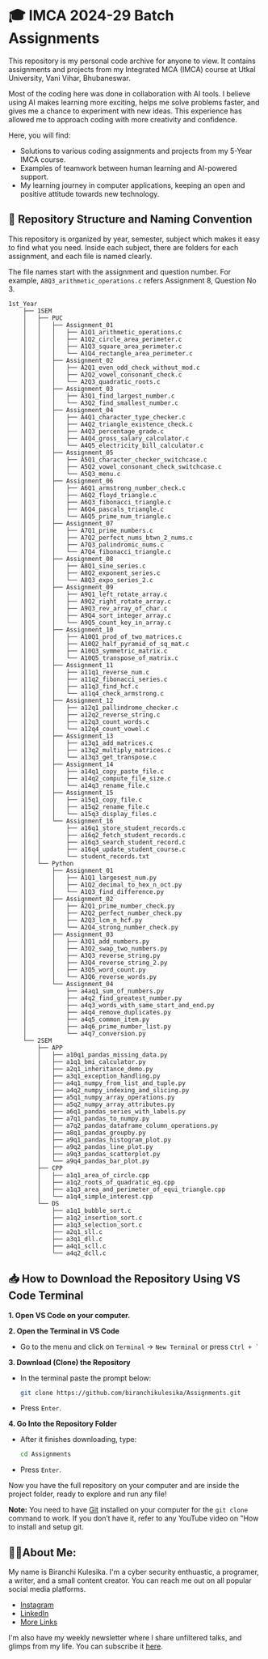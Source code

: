 # 🎓 IMCA 2024-29 Batch Assignments

This repository is my personal code archive for anyone to view. It contains assignments and projects from my Integrated MCA (IMCA) course at Utkal University, Vani Vihar, Bhubaneswar.

Most of the coding here was done in collaboration with AI tools. I believe using AI makes learning more exciting, helps me solve problems faster, and gives me a chance to experiment with new ideas. This experience has allowed me to approach coding with more creativity and confidence.

Here, you will find:
- Solutions to various coding assignments and projects from my 5-Year IMCA course.
- Examples of teamwork between human learning and AI-powered support.
- My learning journey in computer applications, keeping an open and positive attitude towards new technology.

## 📂 Repository Structure and Naming Convention

This repository is organized by year, semester, subject which makes it easy to find what you need. Inside each subject, there are folders for each assignment, and each file is named clearly.

The file names start with the assignment and question number. For example, ``A8Q3_arithmetic_operations.c`` refers Assignment 8, Question No 3.



```
1st_Year
    ├── 1SEM
    │   ├── PUC
    │   │   ├── Assignment_01
    │   │   │   ├── A1Q1_arithmetic_operations.c
    │   │   │   ├── A1Q2_circle_area_perimeter.c
    │   │   │   ├── A1Q3_square_area_perimeter.c
    │   │   │   └── A1Q4_rectangle_area_perimeter.c
    │   │   ├── Assignment_02
    │   │   │   ├── A2Q1_even_odd_check_without_mod.c
    │   │   │   ├── A2Q2_vowel_consonant_check.c
    │   │   │   └── A2Q3_quadratic_roots.c
    │   │   ├── Assignment_03
    │   │   │   ├── A3Q1_find_largest_number.c
    │   │   │   └── A3Q2_find_smallest_number.c
    │   │   ├── Assignment_04
    │   │   │   ├── A4Q1_character_type_checker.c
    │   │   │   ├── A4Q2_triangle_existence_check.c
    │   │   │   ├── A4Q3_percentage_grade.c
    │   │   │   ├── A4Q4_gross_salary_calculator.c
    │   │   │   └── A4Q5_electricity_bill_calculator.c
    │   │   ├── Assignment_05
    │   │   │   ├── A5Q1_character_checker_switchcase.c
    │   │   │   ├── A5Q2_vowel_consonant_check_switchcase.c
    │   │   │   └── A5Q3_menu.c
    │   │   ├── Assignment_06
    │   │   │   ├── A6Q1_armstrong_number_check.c
    │   │   │   ├── A6Q2_floyd_triangle.c
    │   │   │   ├── A6Q3_fibonacci_triangle.c
    │   │   │   ├── A6Q4_pascals_triangle.c
    │   │   │   └── A6Q5_prime_num_triangle.c
    │   │   ├── Assignment_07
    │   │   │   ├── A7Q1_prime_numbers.c
    │   │   │   ├── A7Q2_perfect_nums_btwn_2_nums.c
    │   │   │   ├── A7Q3_palindromic_nums.c
    │   │   │   └── A7Q4_fibonacci_triangle.c
    │   │   ├── Assignment_08
    │   │   │   ├── A8Q1_sine_series.c
    │   │   │   ├── A8Q2_exponent_series.c
    │   │   │   └── A8Q3_expo_series_2.c
    │   │   ├── Assignment_09
    │   │   │   ├── A9Q1_left_rotate_array.c
    │   │   │   ├── A9Q2_right_rotate_array.c
    │   │   │   ├── A9Q3_rev_array_of_char.c
    │   │   │   ├── A9Q4_sort_integer_array.c
    │   │   │   └── A9Q5_count_key_in_array.c
    │   │   ├── Assignment_10
    │   │   │   ├── A10Q1_prod_of_two_matrices.c
    │   │   │   ├── A10Q2_half_pyramid_of_sq_mat.c
    │   │   │   ├── A10Q3_symmetric_matrix.c
    │   │   │   └── A10Q5_transpose_of_matrix.c
    │   │   ├── Assignment_11
    │   │   │   ├── a11q1_reverse_num.c
    │   │   │   ├── a11q2_fibonacci_series.c
    │   │   │   ├── a11q3_find_hcf.c
    │   │   │   └── a11q4_check_armstrong.c
    │   │   ├── Assignment_12
    │   │   │   ├── a12q1_pallindrome_checker.c
    │   │   │   ├── a12q2_reverse_string.c
    │   │   │   ├── a12q3_count_words.c
    │   │   │   └── a12q4_count_vowel.c
    │   │   ├── Assignment_13
    │   │   │   ├── a13q1_add_matrices.c
    │   │   │   ├── a13q2_multiply_matrices.c
    │   │   │   └── a13q3_get_transpose.c
    │   │   ├── Assignment_14
    │   │   │   ├── a14q1_copy_paste_file.c
    │   │   │   ├── a14q2_compute_file_size.c
    │   │   │   └── a14q3_rename_file.c
    │   │   ├── Assignment_15
    │   │   │   ├── a15q1_copy_file.c
    │   │   │   ├── a15q2_rename_file.c
    │   │   │   └── a15q3_display_files.c
    │   │   └── Assignment_16
    │   │       ├── a16q1_store_student_records.c
    │   │       ├── a16q2_fetch_student_records.c
    │   │       ├── a16q3_search_student_record.c
    │   │       ├── a16q4_update_student_course.c
    │   │       └── student_records.txt
    │   └── Python
    │       ├── Assignment_01
    │       │   ├── A1Q1_largesest_num.py
    │       │   ├── A1Q2_decimal_to_hex_n_oct.py
    │       │   └── A1Q3_find_difference.py
    │       ├── Assignment_02
    │       │   ├── A2Q1_prime_number_check.py
    │       │   ├── A2Q2_perfect_number_check.py
    │       │   ├── A2Q3_lcm_n_hcf.py
    │       │   └── A2Q4_strong_number_check.py
    │       ├── Assignment_03
    │       │   ├── A3Q1_add_numbers.py
    │       │   ├── A3Q2_swap_two_numbers.py
    │       │   ├── A3Q3_reverse_string.py
    │       │   ├── A3Q4_reverse_string_2.py
    │       │   ├── A3Q5_word_count.py
    │       │   └── A3Q6_reverse_words.py
    │       └── Assignment_04
    │           ├── a4aq1_sum_of_numbers.py
    │           ├── a4q2_find_greatest_number.py
    │           ├── a4q3_words_with_same_start_and_end.py
    │           ├── a4q4_remove_duplicates.py
    │           ├── a4q5_common_item.py
    │           ├── a4q6_prime_number_list.py
    │           └── a4q7_conversion.py
    └── 2SEM
        ├── APP
        │   ├── a10q1_pandas_missing_data.py
        │   ├── a1q1_bmi_calculator.py
        │   ├── a2q1_inheritance_demo.py
        │   ├── a3q1_exception_handling.py
        │   ├── a4q1_numpy_from_list_and_tuple.py
        │   ├── a4q2_numpy_indexing_and_slicing.py
        │   ├── a5q1_numpy_array_operations.py
        │   ├── a5q2_numpy_array_attributes.py
        │   ├── a6q1_pandas_series_with_labels.py
        │   ├── a7q1_pandas_to_numpy.py
        │   ├── a7q2_pandas_dataframe_column_operations.py
        │   ├── a8q1_pandas_groupby.py
        │   ├── a9q1_pandas_histogram_plot.py
        │   ├── a9q2_pandas_line_plot.py
        │   ├── a9q3_pandas_scatterplot.py
        │   └── a9q4_pandas_bar_plot.py
        ├── CPP
        │   ├── a1q1_area_of_circle.cpp
        │   ├── a1q2_roots_of_quadratic_eq.cpp
        │   ├── a1q3_area_and_perimeter_of_equi_triangle.cpp
        │   └── a1q4_simple_interest.cpp
        └── DS
            ├── a1q1_bubble_sort.c
            ├── a1q2_insertion_sort.c
            ├── a1q3_selection_sort.c
            ├── a2q1_sll.c
            ├── a3q1_dll.c
            ├── a4q1_scll.c
            └── a4q2_dcll.c
```

## 📥 How to Download the Repository Using VS Code Terminal

**1. Open VS Code on your computer.**

**2. Open the Terminal in VS Code**
- Go to the menu and click on `Terminal` → `New Terminal` or press `` Ctrl + ` ``

**3. Download (Clone) the Repository**
   - In the terminal paste the prompt below:
     ```bash
     git clone https://github.com/biranchikulesika/Assignments.git
     ```
   - Press `Enter`.

**4. Go Into the Repository Folder**
   - After it finishes downloading, type:
     ```bash
     cd Assignments
     ```
   - Press `Enter`.

Now you have the full repository on your computer and are inside the project folder, ready to explore and run any file!

**Note:**
You need to have [Git](https://git-scm.com/downloads) installed on your computer for the `git clone` command to work. If you don’t have it, refer to any YouTube video on "How to install and setup git.


## 🧑‍🦰About Me:
My name is Biranchi Kulesika. I'm a cyber security enthuastic, a programer, a writer, and a small content creator. You can reach me out on all popular social media platforms.

- [Instagram](https://www.instagram.com/biranchikulesika/)
- [LinkedIn](https://www.linkedin.com/in/biranchikulesika/)
- [More Links](https://linktr.ee/biranchikulesika)

I'm also have my weekly newsletter where I share unfiltered talks, and glimps from my life. You can subscribe it [here](https://biranchikulesika.substack.com/).